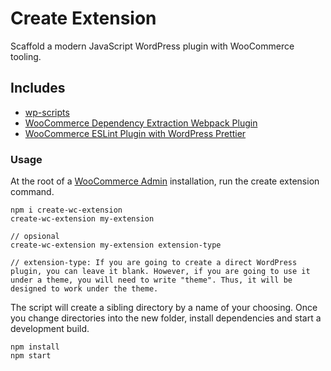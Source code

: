 # Create Extension

Scaffold a modern JavaScript WordPress plugin with WooCommerce tooling.

## Includes

-   [wp-scripts](https://github.com/WordPress/gutenberg/tree/master/packages/scripts)
-   [WooCommerce Dependency Extraction Webpack Plugin](https://github.com/woocommerce/woocommerce-admin/tree/main/packages/dependency-extraction-webpack-plugin)
-   [WooCommerce ESLint Plugin with WordPress Prettier](https://github.com/woocommerce/woocommerce-admin/tree/main/packages/eslint-plugin)

### Usage

At the root of a [WooCommerce Admin](https://github.com/woocommerce/woocommerce-admin) installation, run the create extension command.

```
npm i create-wc-extension
create-wc-extension my-extension

// opsional
create-wc-extension my-extension extension-type

// extension-type: If you are going to create a direct WordPress plugin, you can leave it blank. However, if you are going to use it under a theme, you will need to write "theme". Thus, it will be designed to work under the theme.
```

The script will create a sibling directory by a name of your choosing. Once you change directories into the new folder, install dependencies and start a development build.

```
npm install
npm start
```
